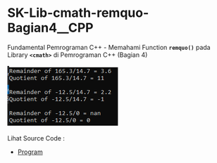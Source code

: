 # SK-Lib-cmath-remquo-Bagian4__CPP
Fundamental Pemrograman C++ - Memahami Function <code><b>remquo()</b></code> pada Library <code><b>&lt;cmath></b></code> di Pemrograman C++ (Bagian 4)<br><br>
<img src="https://github.com/RizkyKhapidsyah/SK-Lib-cmath-remquo-Bagian4__CPP/blob/master/SK-Lib-cmath-remquo-Bagian4__CPP/result/001.PNG"><br><br>
Lihat Source Code : <br>
- <a href="https://github.com/RizkyKhapidsyah/SK-Lib-cmath-remquo-Bagian4__CPP/blob/master/SK-Lib-cmath-remquo-Bagian4__CPP/Source.cpp">Program</a>
